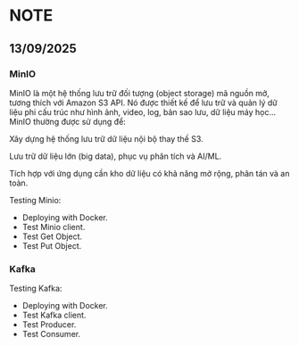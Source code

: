 # NOTE

## 13/09/2025

### MinIO

MinIO là một hệ thống lưu trữ đối tượng (object storage) mã nguồn mở, tương thích với Amazon S3 API. Nó được thiết kế để lưu trữ và quản lý dữ liệu phi cấu trúc như hình ảnh, video, log, bản sao lưu, dữ liệu máy học... MinIO thường được sử dụng để:

Xây dựng hệ thống lưu trữ dữ liệu nội bộ thay thế S3.

Lưu trữ dữ liệu lớn (big data), phục vụ phân tích và AI/ML.

Tích hợp với ứng dụng cần kho dữ liệu có khả năng mở rộng, phân tán và an toàn.


Testing Minio:
- Deploying with Docker.
- Test Minio client.
- Test Get Object.
- Test Put Object.

### Kafka

Testing Kafka:
- Deploying with Docker.
- Test Kafka client.
- Test Producer.
- Test Consumer.
